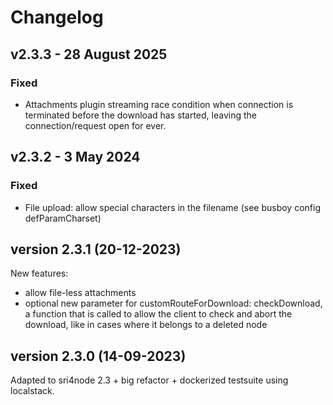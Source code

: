 # Changelog

## v2.3.3 - 28 August 2025

### Fixed

- Attachments plugin streaming race condition when connection is terminated before the download has started, leaving the connection/request open for ever.

## v2.3.2 - 3 May 2024

### Fixed

- File upload: allow special characters in the filename (see busboy config defParamCharset)

## version 2.3.1 (20-12-2023)
New features: 
* allow file-less attachments
* optional new parameter for customRouteForDownload: checkDownload, a function that is called to allow the client to check and abort the download, like in cases where it belongs to a deleted node
  
## version 2.3.0 (14-09-2023)
Adapted to sri4node 2.3 + big refactor + dockerized testsuite using localstack.
